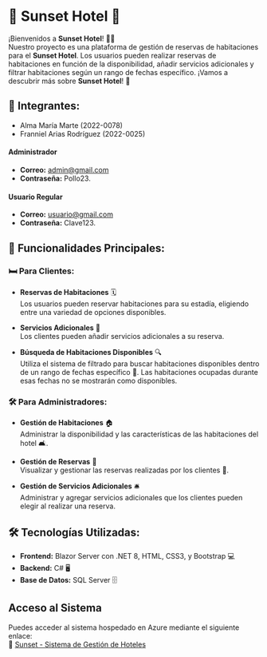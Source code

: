 # 🌅 **Sunset Hotel** 🌅

¡Bienvenidos a **Sunset Hotel**! 🏨🌟  
Nuestro proyecto es una plataforma de gestión de reservas de habitaciones para el **Sunset Hotel**. Los usuarios pueden realizar reservas de habitaciones en función de la disponibilidad, añadir servicios adicionales y filtrar habitaciones según un rango de fechas específico. ¡Vamos a descubrir más sobre **Sunset Hotel**! 🚀

## 👥 **Integrantes:**
- Alma María Marte (2022-0078)
- Franniel Arias Rodríguez (2022-0025)

#### Administrador
- **Correo:** admin@gmail.com  
- **Contraseña:** Pollo23.  

#### Usuario Regular
- **Correo:** usuario@gmail.com  
- **Contraseña:** Clave123.  

## 🌟 **Funcionalidades Principales:**

### 🛏️ **Para Clientes:**

- **Reservas de Habitaciones** 🗓️  
  Los usuarios pueden reservar habitaciones para su estadía, eligiendo entre una variedad de opciones disponibles.
  
- **Servicios Adicionales** 🧳  
  Los clientes pueden añadir servicios adicionales a su reserva.
  
- **Búsqueda de Habitaciones Disponibles** 🔍  
  Utiliza el sistema de filtrado para buscar habitaciones disponibles dentro de un rango de fechas específico 📅. Las habitaciones ocupadas durante esas fechas no se mostrarán como disponibles.

### 🛠️ **Para Administradores:**

- **Gestión de Habitaciones** 🏠  
  Administrar la disponibilidad y las características de las habitaciones del hotel 🛋️.

- **Gestión de Reservas** 📑  
  Visualizar y gestionar las reservas realizadas por los clientes 🧳.

- **Gestión de Servicios Adicionales** 🛎️  
  Administrar y agregar servicios adicionales que los clientes pueden elegir al realizar una reserva.

## 🛠️ **Tecnologías Utilizadas:**

- **Frontend:** Blazor Server con .NET 8, HTML, CSS3, y Bootstrap 💻
- **Backend:** C# 🖥️
- **Base de Datos:** SQL Server 🗄️

## Acceso al Sistema

Puedes acceder al sistema hospedado en Azure mediante el siguiente enlace:  
🔗 [Sunset - Sistema de Gestión de Hoteles](https://hotelsunset.azurewebsites.net/)

